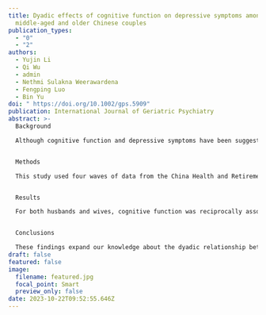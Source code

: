 ```yaml
---
title: Dyadic effects of cognitive function on depressive symptoms among
  middle‐aged and older Chinese couples
publication_types:
  - "0"
  - "2"
authors:
  - Yujin Li
  - Qi Wu
  - admin
  - Nethmi Sulakna Weerawardena
  - Fengping Luo
  - Bin Yu
doi: " https://doi.org/10.1002/gps.5909"
publication: International Journal of Geriatric Psychiatry
abstract: >-
  Background

  Although cognitive function and depressive symptoms have been suggested to be closely related, less attention has been paid to this association within married couples. This study explored the reciprocal dyadic relationship between cognitive function and depressive symptoms over time.


  Methods

  This study used four waves of data from the China Health and Retirement Longitudinal Study and analyses were restricted to middle-aged and older couples aged 45 or older. Actor-partner interdependence model adjusted for confounding factors was employed to examine the reciprocal association between cognitive function and depressive symptoms at both the individual and couple levels. Measures of cognitive function consisted of episodic memory and mental status. Depressive symptoms were measured by the Center for Epidemiological Studies Depression scale.


  Results

  For both husbands and wives, cognitive function was reciprocally associated with depressive symptoms at the individual level. Spouses' lower cognitive function was significantly linked to their partners' greater depressive symptoms. However, ones' depressive symptoms were not related to their partners' cognitive function.


  Conclusions

  These findings expand our knowledge about the dyadic relationship between cognitive function and depressive symptoms in Chinese couples. Effects of interventions for depression in middle-aged and older adults may be enhanced by considering the marital context.
draft: false
featured: false
image:
  filename: featured.jpg
  focal_point: Smart
  preview_only: false
date: 2023-10-22T09:52:55.646Z
---
```

